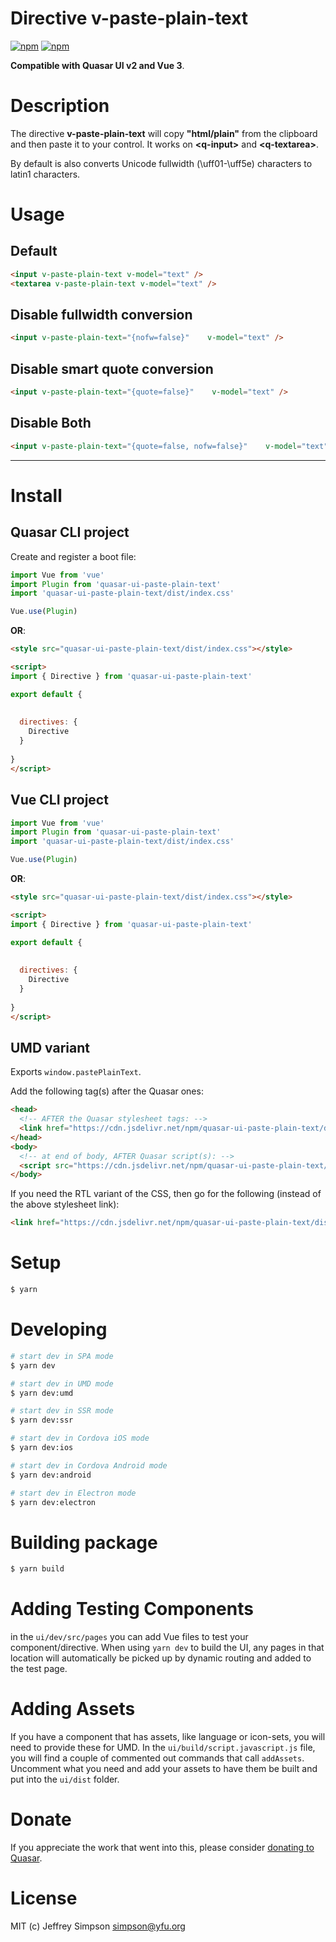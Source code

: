 # Directive v-paste-plain-text

[![npm](https://img.shields.io/npm/v/quasar-ui-paste-plain-text.svg?label=quasar-ui-paste-plain-text)](https://www.npmjs.com/package/quasar-ui-paste-plain-text)
[![npm](https://img.shields.io/npm/dt/quasar-ui-paste-plain-text.svg)](https://www.npmjs.com/package/quasar-ui-paste-plain-text)

**Compatible with Quasar UI v2 and Vue 3**.

# Description
The directive **v-paste-plain-text** will copy **"html/plain"** from the clipboard and then paste it to your control.  It works on **\<q-input\>**  and **\<q-textarea\>**.

By default is also converts Unicode fullwidth (\uff01-\uff5e) characters to latin1 characters.

# Usage
## Default
```html
<input v-paste-plain-text v-model="text" />
<textarea v-paste-plain-text v-model="text" />
```
## Disable fullwidth conversion
```html
<input v-paste-plain-text="{nofw=false}"    v-model="text" />
```
## Disable smart quote conversion
```html
<input v-paste-plain-text="{quote=false}"    v-model="text" />
```
## Disable Both
```html
<input v-paste-plain-text="{quote=false, nofw=false}"    v-model="text" />
```
****
# Install
## Quasar CLI project

Create and register a boot file:

```js
import Vue from 'vue'
import Plugin from 'quasar-ui-paste-plain-text'
import 'quasar-ui-paste-plain-text/dist/index.css'

Vue.use(Plugin)
```

**OR**:

```html
<style src="quasar-ui-paste-plain-text/dist/index.css"></style>

<script>
import { Directive } from 'quasar-ui-paste-plain-text'

export default {
  
  
  directives: {
    Directive
  }
  
}
</script>
```

## Vue CLI project

```js
import Vue from 'vue'
import Plugin from 'quasar-ui-paste-plain-text'
import 'quasar-ui-paste-plain-text/dist/index.css'

Vue.use(Plugin)
```

**OR**:

```html
<style src="quasar-ui-paste-plain-text/dist/index.css"></style>

<script>
import { Directive } from 'quasar-ui-paste-plain-text'

export default {
  
  
  directives: {
    Directive
  }
  
}
</script>
```

## UMD variant

Exports `window.pastePlainText`.

Add the following tag(s) after the Quasar ones:

```html
<head>
  <!-- AFTER the Quasar stylesheet tags: -->
  <link href="https://cdn.jsdelivr.net/npm/quasar-ui-paste-plain-text/dist/index.min.css" rel="stylesheet" type="text/css">
</head>
<body>
  <!-- at end of body, AFTER Quasar script(s): -->
  <script src="https://cdn.jsdelivr.net/npm/quasar-ui-paste-plain-text/dist/index.umd.min.js"></script>
</body>
```
If you need the RTL variant of the CSS, then go for the following (instead of the above stylesheet link):
```html
<link href="https://cdn.jsdelivr.net/npm/quasar-ui-paste-plain-text/dist/index.rtl.min.css" rel="stylesheet" type="text/css">
```

# Setup
```bash
$ yarn
```

# Developing
```bash
# start dev in SPA mode
$ yarn dev

# start dev in UMD mode
$ yarn dev:umd

# start dev in SSR mode
$ yarn dev:ssr

# start dev in Cordova iOS mode
$ yarn dev:ios

# start dev in Cordova Android mode
$ yarn dev:android

# start dev in Electron mode
$ yarn dev:electron
```

# Building package
```bash
$ yarn build
```

# Adding Testing Components
in the `ui/dev/src/pages` you can add Vue files to test your component/directive. When using `yarn dev` to build the UI, any pages in that location will automatically be picked up by dynamic routing and added to the test page.

# Adding Assets
If you have a component that has assets, like language or icon-sets, you will need to provide these for UMD. In the `ui/build/script.javascript.js` file, you will find a couple of commented out commands that call `addAssets`. Uncomment what you need and add your assets to have them be built and put into the `ui/dist` folder.

# Donate
If you appreciate the work that went into this, please consider [donating to Quasar](https://donate.quasar.dev).

# License
MIT (c) Jeffrey Simpson <simpson@yfu.org>
